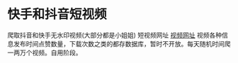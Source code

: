 # 快手和抖音短视频
爬取抖音和快手无水印视频(大部分都是小姐姐)
短视频网址
<a href="https://binbin846-my.sharepoint.com/:f:/g/personal/bbhxwl_binbin846_onmicrosoft_com/EpNzRkkbfMBJrqeDn_bKOGUBNURJgfhd5vz_BBimKfxPpQ?e=gdvx50
">视频网址</a>
视频各种信息发布时间点赞数量，下载次数之类的都存数据库，暂时不开放。每天随机时间爬一两万个视频。自用阶段。
